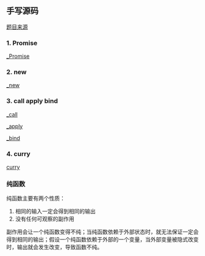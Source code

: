 ## 手写源码

[题目来源](https://juejin.cn/post/6946022649768181774)

### 1. Promise
 
[_Promise](./_Promise/_Promise.js)

### 2. new

[_new](./_new/_new.js)

### 3. call apply bind 

[_call](./_call&_apply&_bind/_call.js)

[_apply](_call&_apply&_bind/_apply.js)

[_bind](_call&_apply&_bind/_bind.js)

### 4. curry

[curry](FP-函数式编程/curry/index.js)

### 纯函数

纯函数主要有两个性质：

1. 相同的输入一定会得到相同的输出
2. 没有任何可观察的副作用

副作用会让一个纯函数变得不纯；当纯函数依赖于外部状态时，就无法保证一定会得到相同的输出；假设一个纯函数依赖于外部的一个变量，当外部变量被隐式改变时，输出就会发生改变，导致函数不纯。